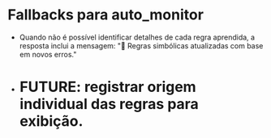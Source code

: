 # Fallbacks para auto_monitor

- Quando não é possível identificar detalhes de cada regra aprendida,
  a resposta inclui a mensagem:
  "🧠 Regras simbólicas atualizadas com base em novos erros."
- # FUTURE: registrar origem individual das regras para exibição.
